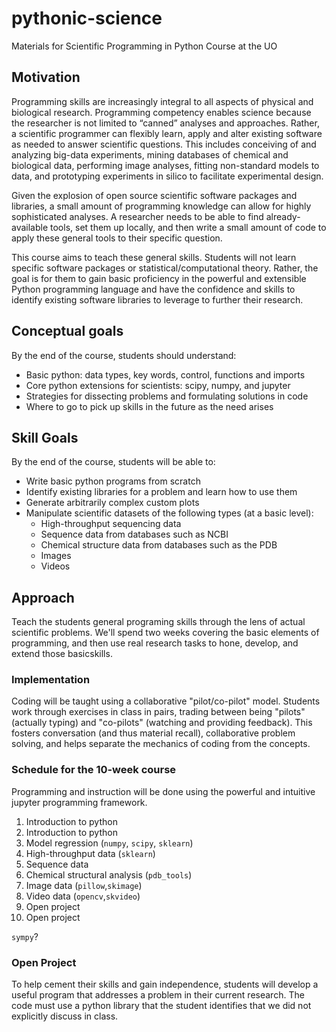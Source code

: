 # pythonic-science
Materials for Scientific Programming in Python Course at the UO

## Motivation

Programming skills are increasingly integral to all aspects of physical and biological research. Programming competency enables science because the researcher is not limited to “canned” analyses and approaches. Rather, a scientific programmer can flexibly learn, apply and alter existing software as needed to answer scientific questions. This includes conceiving of and analyzing big-data experiments, mining databases of chemical and biological data, performing image analyses, fitting non-standard models to data, and prototyping experiments in silico to facilitate experimental design. 

Given the explosion of open source scientific software packages and libraries, a small amount of programming knowledge can allow for highly sophisticated analyses. A researcher needs to be able to find already-available tools, set them up locally, and then write a small amount of code to apply these general tools to their specific question. 

This course aims to teach these general skills. Students will not learn specific software packages or statistical/computational theory. Rather, the goal is for them to gain basic proficiency in the powerful and extensible Python programming language and have the confidence and skills to identify existing software libraries to leverage to further their research. 

## Conceptual goals

By the end of the course, students should understand:

 * Basic python: data types, key words, control, functions and imports
 * Core python extensions for scientists: scipy, numpy, and jupyter
 * Strategies for dissecting problems and formulating solutions in code
 * Where to go to pick up skills in the future as the need arises

## Skill Goals

By the end of the course, students will be able to:

 * Write basic python programs from scratch
 * Identify existing libraries for a problem and learn how to use them
 * Generate arbitrarily complex custom plots
 * Manipulate scientific datasets of the following types (at a basic level):
   * High-throughput sequencing data 
   * Sequence data from databases such as NCBI
   * Chemical structure data from databases such as the PDB
   * Images
   * Videos

## Approach

Teach the students general programing skills through the lens of actual scientific problems. We'll spend two weeks covering the basic elements of programming, and then use real research tasks to hone, develop, and extend those basicskills.

### Implementation
Coding will be taught using a collaborative "pilot/co-pilot" model. Students work through exercises in class in pairs, trading between being "pilots" (actually typing) and "co-pilots" (watching and providing feedback). This fosters conversation (and thus material recall), collaborative problem solving, and helps separate the mechanics of coding from the concepts. 

### Schedule for the 10-week course

Programming and instruction will be done using the powerful and intuitive jupyter programming framework. 

1. Introduction to python
2. Introduction to python
3. Model regression (`numpy`, `scipy`, `sklearn`)
4. High-throughput data (`sklearn`)
5. Sequence data 
6. Chemical structural analysis (`pdb_tools`)
7. Image data (`pillow`,`skimage`)
8. Video data (`opencv`,`skvideo`)
9. Open project
10. Open project

`sympy`?

### Open Project
To help cement their skills and gain independence, students will develop a useful program that addresses a problem in their current research. The code must use a python library that the student identifies that we did not explicitly discuss in class. 
